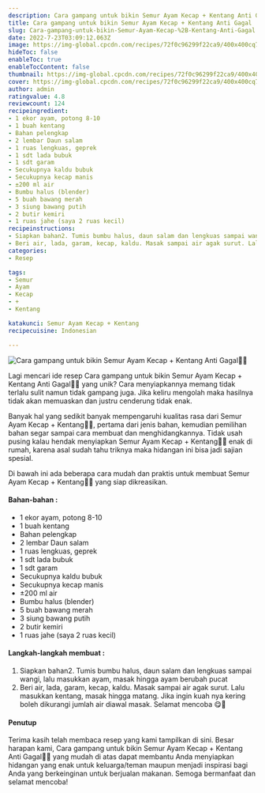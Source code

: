 ```yaml
---
description: Cara gampang untuk bikin Semur Ayam Kecap + Kentang Anti Gagal"
title: Cara gampang untuk bikin Semur Ayam Kecap + Kentang Anti Gagal
slug: Cara-gampang-untuk-bikin-Semur-Ayam-Kecap-%2B-Kentang-Anti-Gagal
date: 2022-7-23T03:09:12.063Z
image: https://img-global.cpcdn.com/recipes/72f0c96299f22ca9/400x400cq70/photo.jpg
hideToc: false
enableToc: true
enableTocContent: false
thumbnail: https://img-global.cpcdn.com/recipes/72f0c96299f22ca9/400x400cq70/photo.jpg
cover: https://img-global.cpcdn.com/recipes/72f0c96299f22ca9/400x400cq70/photo.jpg
author: admin
ratingvalue: 4.8
reviewcount: 124
recipeingredient:
- 1 ekor ayam, potong 8-10
- 1 buah kentang
- Bahan pelengkap
- 2 lembar Daun salam
- 1 ruas lengkuas, geprek
- 1 sdt lada bubuk
- 1 sdt garam
- Secukupnya kaldu bubuk
- Secukupnya kecap manis
- ±200 ml air
- Bumbu halus (blender)
- 5 buah bawang merah
- 3 siung bawang putih
- 2 butir kemiri
- 1 ruas jahe (saya 2 ruas kecil)
recipeinstructions:
- Siapkan bahan2. Tumis bumbu halus, daun salam dan lengkuas sampai wangi, lalu masukkan ayam, masak hingga ayam berubah pucat
- Beri air, lada, garam, kecap, kaldu. Masak sampai air agak surut. Lalu masukkan kentang, masak hingga matang. Jika ingin kuah nya kering boleh dikurangi jumlah air diawal masak. Selamat mencoba 😋🤩
categories:
- Resep

tags:
- Semur
- Ayam
- Kecap
- +
- Kentang

katakunci: Semur Ayam Kecap + Kentang
recipecuisine: Indonesian

---
```


![Cara gampang untuk bikin Semur Ayam Kecap + Kentang Anti Gagal👩‍🍳](https://img-global.cpcdn.com/recipes/72f0c96299f22ca9/400x400cq70/photo.jpg)

Lagi mencari ide resep Cara gampang untuk bikin Semur Ayam Kecap + Kentang Anti Gagal👩‍🍳 yang unik? Cara menyiapkannya memang tidak terlalu sulit namun tidak gampang juga. Jika keliru mengolah maka hasilnya tidak akan memuaskan dan justru cenderung tidak enak.

Banyak hal yang sedikit banyak mempengaruhi kualitas rasa dari Semur Ayam Kecap + Kentang👩‍🍳, pertama dari jenis bahan, kemudian pemilihan bahan segar sampai cara membuat dan menghidangkannya. Tidak usah pusing kalau hendak menyiapkan Semur Ayam Kecap + Kentang👩‍🍳 enak di rumah, karena asal sudah tahu triknya maka hidangan ini bisa jadi sajian spesial.

Di bawah ini ada beberapa cara mudah dan praktis untuk membuat Semur Ayam Kecap + Kentang👩‍🍳 yang siap dikreasikan.

<!--inarticleads1-->

#### Bahan-bahan :

- 1 ekor ayam, potong 8-10
- 1 buah kentang
- Bahan pelengkap
- 2 lembar Daun salam
- 1 ruas lengkuas, geprek
- 1 sdt lada bubuk
- 1 sdt garam
- Secukupnya kaldu bubuk
- Secukupnya kecap manis
- ±200 ml air
- Bumbu halus (blender)
- 5 buah bawang merah
- 3 siung bawang putih
- 2 butir kemiri
- 1 ruas jahe (saya 2 ruas kecil)

<!--inarticleads2-->

#### Langkah-langkah membuat :

1. Siapkan bahan2. Tumis bumbu halus, daun salam dan lengkuas sampai wangi, lalu masukkan ayam, masak hingga ayam berubah pucat
1. Beri air, lada, garam, kecap, kaldu. Masak sampai air agak surut. Lalu masukkan kentang, masak hingga matang. Jika ingin kuah nya kering boleh dikurangi jumlah air diawal masak. Selamat mencoba 😋🤩

#### Penutup

Terima kasih telah membaca resep yang kami tampilkan di sini. Besar harapan kami, Cara gampang untuk bikin Semur Ayam Kecap + Kentang Anti Gagal👩‍🍳 yang mudah di atas dapat membantu Anda menyiapkan hidangan yang enak untuk keluarga/teman maupun menjadi inspirasi bagi Anda yang berkeinginan untuk berjualan makanan. Semoga bermanfaat dan selamat mencoba!